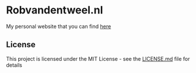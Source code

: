 # Robvandentweel.nl

My personal website that you can find [here](https://robvandentweel.nl/)

## License

This project is licensed under the MIT License - see the [LICENSE.md](LICENSE.md) file for details